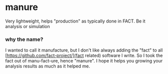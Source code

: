 # manure
Very lightweight, helps "production" as typically done in FACT. Be it analysis or simulation

### why the name?

I wanted to call it manufacture, but I don't like always adding the "fact" to all [https://github.com/fact-project/](fact related) software I write. So I took the fact out of manu-fact-ure, hence "manure". I hope it helps you growing your analysis results as much as it helped me.
